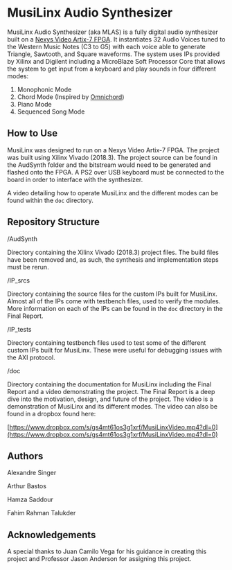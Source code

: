 # MusiLinx Audio Synthesizer
MusiLinx Audio Synthesizer (aka MLAS) is a fully digital audio synthesizer built on a
[Nexys Video Artix-7 FPGA](https://digilent.com/reference/programmable-logic/nexys-video/start).
It instantiates 32 Audio Voices tuned to the Western Music Notes (C3 to G5) with each
voice able to generate Triangle, Sawtooth, and Square waveforms.
The system uses IPs provided by Xilinx and Digilent including a MicroBlaze Soft Processor Core
that allows the system to get input from a keyboard and play sounds in four different modes:
1.  Monophonic Mode
2.  Chord Mode (Inspired by [Omnichord](https://suzukimusic-global.com/products_single.php?parent_cate_cd=3&products_cate_cd=34&products_cd=315))
3.  Piano Mode
4.  Sequenced Song Mode

## How to Use
MusiLinx was designed to run on a Nexys Video Artix-7 FPGA. The project was built using Xilinx Vivado (2018.3).
The project source can be found in the AudSynth folder and the bitstream would need to be generated and flashed
onto the FPGA. A PS2 over USB keyboard must be connected to the board in order to interface with the synthesizer.

A video detailing how to operate MusiLinx and the different modes can be found within the `doc` directory.

## Repository Structure
/AudSynth

Directory containing the Xilinx Vivado (2018.3) project files. The build files have been removed and, as such,
the synthesis and implementation steps must be rerun.

/IP_srcs

Directory containing the source files for the custom IPs built for MusiLinx. Almost all of the IPs come with testbench
files, used to verify the modules. More information on each of the IPs can be found in the `doc` directory in the Final
Report.

/IP_tests

Directory containing testbench files used to test some of the different custom IPs built for MusiLinx. These were
useful for debugging issues with the AXI protocol.

/doc

Directory containing the documentation for MusiLinx including the Final Report and a video demonstrating the project.
The Final Report is a deep dive into the motivation, design, and future of the project.
The video is a demonstration of MusiLinx and its different modes. The video can also be found in a dropbox
found here:

[https://www.dropbox.com/s/gs4mt61os3g1xrf/MusiLinxVideo.mp4?dl=0](https://www.dropbox.com/s/gs4mt61os3g1xrf/MusiLinxVideo.mp4?dl=0)

## Authors
Alexandre Singer

Arthur Bastos

Hamza Saddour

Fahim Rahman Talukder

## Acknowledgements
A special thanks to Juan Camilo Vega for his guidance in creating this project and Professor Jason Anderson
for assigning this project.